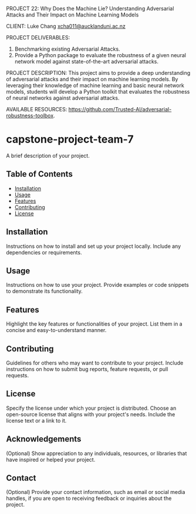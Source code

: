 PROJECT 22:
Why Does the Machine Lie? Understanding Adversarial Attacks and Their Impact on Machine Learning Models 

CLIENT:
Luke Chang xcha011@aucklanduni.ac.nz

PROJECT DELIVERABLES: 
1. Benchmarking existing Adversarial Attacks.
2. Provide a Python package to evaluate the robustness of a given neural network model against state-of-the-art adversarial
   attacks.

PROJECT DESCRIPTION:
This project aims to provide a deep understanding of adversarial attacks and their impact on machine learning models.
By leveraging their knowledge of machine learning and basic neural network models, students will develop a Python toolkit 
that evaluates the robustness of neural networks against adversarial attacks.

AVAILABLE RESOURCES:
https://github.com/Trusted-Al/adversarial-robustness-toolbox.

# capstone-project-team-7

A brief description of your project.

## Table of Contents

- [Installation](#installation)
- [Usage](#usage)
- [Features](#features)
- [Contributing](#contributing)
- [License](#license)

## Installation

Instructions on how to install and set up your project locally. Include any dependencies or requirements.

## Usage

Instructions on how to use your project. Provide examples or code snippets to demonstrate its functionality.

## Features

Highlight the key features or functionalities of your project. List them in a concise and easy-to-understand manner.

## Contributing

Guidelines for others who may want to contribute to your project. Include instructions on how to submit bug reports, feature requests, or pull requests.

## License

Specify the license under which your project is distributed. Choose an open-source license that aligns with your project's needs. Include the license text or a link to it.

## Acknowledgements

(Optional) Show appreciation to any individuals, resources, or libraries that have inspired or helped your project.

## Contact

(Optional) Provide your contact information, such as email or social media handles, if you are open to receiving feedback or inquiries about the project.

